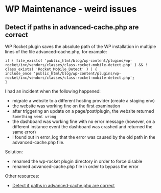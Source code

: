 # WP Maintenance - weird issues

## Detect if paths in advanced-cache.php are correct

WP Rocket plugin saves the absolute path of the WP installation in multiple lines of the file advanced-cache.php, for example:

```
if ( file_exists( 'public_html/blog/wp-content/plugins/wp-rocket/inc/vendors/classes/class-rocket-mobile-detect.php' ) && ! class_exists( 'Rocket_Mobile_Detect' ) ) {
include_once 'public_html/blog/wp-content/plugins/wp-rocket/inc/vendors/classes/class-rocket-mobile-detect.php';
}
```

I had an incident when the following happened:

 - migrate a website to a different hosting provider (create a staging env)
 - the website was working fine on the first examination
 - after triggering an update on a page/post/plugin, the website  returned `Something went wrong` 
 - the dashboard was working fine with no error message (however, on a different instance event the dashboard was crashed and returned the same error)
 - I found out in error_log that the error was caused by the old path in the advanced-cache.php file.

Solution:
 - renamed the wp-rocket plugin directory in order to force disable 
 - renamed advanced-cache.php file in order to bypass the error

Other resources:
 - [Detect if paths in advanced-cache.php are correct](https://github.com/wp-media/wp-rocket/issues/1747)
